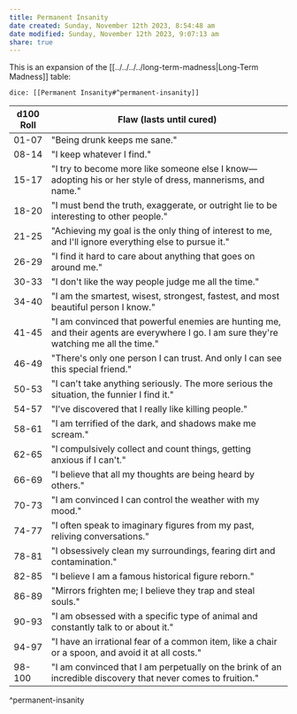 ```yaml
---
title: Permanent Insanity
date created: Sunday, November 12th 2023, 8:54:48 am
date modified: Sunday, November 12th 2023, 9:07:13 am
share: true
---
```

This is an expansion of the [[../../../../long-term-madness|Long-Term Madness]] table:

`dice: [[Permanent Insanity#^permanent-insanity]]`

| d100 Roll | Flaw (lasts until cured) |
|-----------|--------------------------|
| 01-07 | "Being drunk keeps me sane." |
| 08-14 | "I keep whatever I find." |
| 15-17 | "I try to become more like someone else I know—adopting his or her style of dress, mannerisms, and name." |
| 18-20 | "I must bend the truth, exaggerate, or outright lie to be interesting to other people." |
| 21-25 | "Achieving my goal is the only thing of interest to me, and I'll ignore everything else to pursue it." |
| 26-29 | "I find it hard to care about anything that goes on around me." |
| 30-33 | "I don't like the way people judge me all the time." |
| 34-40 | "I am the smartest, wisest, strongest, fastest, and most beautiful person I know." |
| 41-45 | "I am convinced that powerful enemies are hunting me, and their agents are everywhere I go. I am sure they're watching me all the time." |
| 46-49 | "There's only one person I can trust. And only I can see this special friend." |
| 50-53 | "I can't take anything seriously. The more serious the situation, the funnier I find it." |
| 54-57 | "I've discovered that I really like killing people." |
| 58-61 | "I am terrified of the dark, and shadows make me scream." |
| 62-65 | "I compulsively collect and count things, getting anxious if I can't." |
| 66-69 | "I believe that all my thoughts are being heard by others." |
| 70-73 | "I am convinced I can control the weather with my mood." |
| 74-77 | "I often speak to imaginary figures from my past, reliving conversations." |
| 78-81 | "I obsessively clean my surroundings, fearing dirt and contamination." |
| 82-85 | "I believe I am a famous historical figure reborn." |
| 86-89 | "Mirrors frighten me; I believe they trap and steal souls." |
| 90-93 | "I am obsessed with a specific type of animal and constantly talk to or about it." |
| 94-97 | "I have an irrational fear of a common item, like a chair or a spoon, and avoid it at all costs." |
| 98-100 | "I am convinced that I am perpetually on the brink of an incredible discovery that never comes to fruition." |
^permanent-insanity

